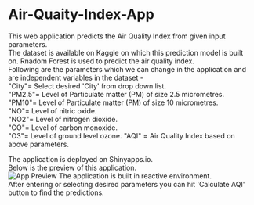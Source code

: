 # Air-Quaity-Index-App
This web application predicts the Air Quality Index from given input parameters.  
The dataset is available on Kaggle on which this prediction model is built on. 
Rnadom Forest is used to predict the air quality index.  
Following are the parameters which we can change in the application and are independent variables in the dataset -  
                      "City"= Select desired 'City' from drop down list.  
                      "PM2.5"= Level of Particulate matter (PM) of size 2.5 micrometres.     
                      "PM10"= Level of Particulate matter (PM) of size 10 micrometres.         
                      "NO"= Level of nitric oxide.           
                      "NO2"= Level of nitrogen dioxide.          
                      "CO"= Level of carbon monoxide.           
                      "O3"= Level of ground level ozone.
                      "AQI" = Air Quality Index based on above parameters.  

The application is deployed on Shinyapps.io.  
Below is the preview of this application.  
![App Preview](https://user-images.githubusercontent.com/51797025/114319160-df78c680-9b2d-11eb-905c-8ee236da604e.png)
The application is built in reactive environment.  
After entering or selecting desired parameters you can hit 'Calculate AQI' button to find the predictions.
